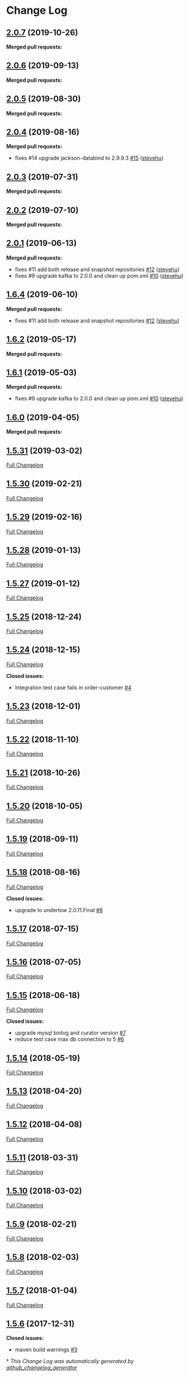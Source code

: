 # Change Log

## [2.0.7](https://github.com/networknt/light-saga-4j/tree/2.0.7) (2019-10-26)


**Merged pull requests:**


## [2.0.6](https://github.com/networknt/light-saga-4j/tree/2.0.6) (2019-09-13)


**Merged pull requests:**


## [2.0.5](https://github.com/networknt/light-saga-4j/tree/2.0.5) (2019-08-30)


**Merged pull requests:**




## [2.0.4](https://github.com/networknt/light-saga-4j/tree/2.0.4) (2019-08-16)


**Merged pull requests:**


- fixes \#14 upgrade jackson-databind to 2.9.9.3 [\#15](https://github.com/networknt/light-saga-4j/pull/15) ([stevehu](https://github.com/stevehu))
## [2.0.3](https://github.com/networknt/light-saga-4j/tree/2.0.3) (2019-07-31)


**Merged pull requests:**




## [2.0.2](https://github.com/networknt/light-saga-4j/tree/2.0.2) (2019-07-10)


**Merged pull requests:**


## [2.0.1](https://github.com/networknt/light-saga-4j/tree/2.0.1) (2019-06-13)


**Merged pull requests:**


- fixes \#11 add both release and snapshot repositories [\#12](https://github.com/networknt/light-saga-4j/pull/12) ([stevehu](https://github.com/stevehu))
- fixes \#9 upgrade kafka to 2.0.0 and clean up pom.xml [\#10](https://github.com/networknt/light-saga-4j/pull/10) ([stevehu](https://github.com/stevehu))
## [1.6.4](https://github.com/networknt/light-saga-4j/tree/1.6.4) (2019-06-10)


**Merged pull requests:**


- fixes \#11 add both release and snapshot repositories [\#12](https://github.com/networknt/light-saga-4j/pull/12) ([stevehu](https://github.com/stevehu))
## [1.6.2](https://github.com/networknt/light-saga-4j/tree/1.6.2) (2019-05-17)


**Merged pull requests:**


## [1.6.1](https://github.com/networknt/light-saga-4j/tree/1.6.1) (2019-05-03)


**Merged pull requests:**


- fixes \#9 upgrade kafka to 2.0.0 and clean up pom.xml [\#10](https://github.com/networknt/light-saga-4j/pull/10) ([stevehu](https://github.com/stevehu))
## [1.6.0](https://github.com/networknt/light-saga-4j/tree/1.6.0) (2019-04-05)


**Merged pull requests:**


## [1.5.31](https://github.com/networknt/light-saga-4j/tree/1.5.31) (2019-03-02)
[Full Changelog](https://github.com/networknt/light-saga-4j/compare/1.5.30...1.5.31)

## [1.5.30](https://github.com/networknt/light-saga-4j/tree/1.5.30) (2019-02-21)
[Full Changelog](https://github.com/networknt/light-saga-4j/compare/1.5.29...1.5.30)

## [1.5.29](https://github.com/networknt/light-saga-4j/tree/1.5.29) (2019-02-16)
[Full Changelog](https://github.com/networknt/light-saga-4j/compare/1.5.28...1.5.29)

## [1.5.28](https://github.com/networknt/light-saga-4j/tree/1.5.28) (2019-01-13)
[Full Changelog](https://github.com/networknt/light-saga-4j/compare/1.5.27...1.5.28)

## [1.5.27](https://github.com/networknt/light-saga-4j/tree/1.5.27) (2019-01-12)
[Full Changelog](https://github.com/networknt/light-saga-4j/compare/1.5.25...1.5.27)

## [1.5.25](https://github.com/networknt/light-saga-4j/tree/1.5.25) (2018-12-24)
[Full Changelog](https://github.com/networknt/light-saga-4j/compare/1.5.24...1.5.25)

## [1.5.24](https://github.com/networknt/light-saga-4j/tree/1.5.24) (2018-12-15)
[Full Changelog](https://github.com/networknt/light-saga-4j/compare/1.5.23...1.5.24)

**Closed issues:**

- Integration test case fails in order-customer [\#4](https://github.com/networknt/light-saga-4j/issues/4)

## [1.5.23](https://github.com/networknt/light-saga-4j/tree/1.5.23) (2018-12-01)
[Full Changelog](https://github.com/networknt/light-saga-4j/compare/1.5.22...1.5.23)

## [1.5.22](https://github.com/networknt/light-saga-4j/tree/1.5.22) (2018-11-10)
[Full Changelog](https://github.com/networknt/light-saga-4j/compare/1.5.21...1.5.22)

## [1.5.21](https://github.com/networknt/light-saga-4j/tree/1.5.21) (2018-10-26)
[Full Changelog](https://github.com/networknt/light-saga-4j/compare/1.5.20...1.5.21)

## [1.5.20](https://github.com/networknt/light-saga-4j/tree/1.5.20) (2018-10-05)
[Full Changelog](https://github.com/networknt/light-saga-4j/compare/1.5.19...1.5.20)

## [1.5.19](https://github.com/networknt/light-saga-4j/tree/1.5.19) (2018-09-11)
[Full Changelog](https://github.com/networknt/light-saga-4j/compare/1.5.18...1.5.19)

## [1.5.18](https://github.com/networknt/light-saga-4j/tree/1.5.18) (2018-08-16)
[Full Changelog](https://github.com/networknt/light-saga-4j/compare/1.5.17...1.5.18)

**Closed issues:**

- upgrade to undertow 2.0.11.Final [\#8](https://github.com/networknt/light-saga-4j/issues/8)

## [1.5.17](https://github.com/networknt/light-saga-4j/tree/1.5.17) (2018-07-15)
[Full Changelog](https://github.com/networknt/light-saga-4j/compare/1.5.16...1.5.17)

## [1.5.16](https://github.com/networknt/light-saga-4j/tree/1.5.16) (2018-07-05)
[Full Changelog](https://github.com/networknt/light-saga-4j/compare/1.5.15...1.5.16)

## [1.5.15](https://github.com/networknt/light-saga-4j/tree/1.5.15) (2018-06-18)
[Full Changelog](https://github.com/networknt/light-saga-4j/compare/1.5.14...1.5.15)

**Closed issues:**

- upgrade mysql binlog and curator version [\#7](https://github.com/networknt/light-saga-4j/issues/7)
- reduce test case max db connection to 5 [\#6](https://github.com/networknt/light-saga-4j/issues/6)

## [1.5.14](https://github.com/networknt/light-saga-4j/tree/1.5.14) (2018-05-19)
[Full Changelog](https://github.com/networknt/light-saga-4j/compare/1.5.13...1.5.14)

## [1.5.13](https://github.com/networknt/light-saga-4j/tree/1.5.13) (2018-04-20)
[Full Changelog](https://github.com/networknt/light-saga-4j/compare/1.5.12...1.5.13)

## [1.5.12](https://github.com/networknt/light-saga-4j/tree/1.5.12) (2018-04-08)
[Full Changelog](https://github.com/networknt/light-saga-4j/compare/1.5.11...1.5.12)

## [1.5.11](https://github.com/networknt/light-saga-4j/tree/1.5.11) (2018-03-31)
[Full Changelog](https://github.com/networknt/light-saga-4j/compare/1.5.10...1.5.11)

## [1.5.10](https://github.com/networknt/light-saga-4j/tree/1.5.10) (2018-03-02)
[Full Changelog](https://github.com/networknt/light-saga-4j/compare/1.5.9...1.5.10)

## [1.5.9](https://github.com/networknt/light-saga-4j/tree/1.5.9) (2018-02-21)
[Full Changelog](https://github.com/networknt/light-saga-4j/compare/1.5.8...1.5.9)

## [1.5.8](https://github.com/networknt/light-saga-4j/tree/1.5.8) (2018-02-03)
[Full Changelog](https://github.com/networknt/light-saga-4j/compare/1.5.7...1.5.8)

## [1.5.7](https://github.com/networknt/light-saga-4j/tree/1.5.7) (2018-01-04)
[Full Changelog](https://github.com/networknt/light-saga-4j/compare/1.5.6...1.5.7)

## [1.5.6](https://github.com/networknt/light-saga-4j/tree/1.5.6) (2017-12-31)
**Closed issues:**

- maven build warnings [\#3](https://github.com/networknt/light-saga-4j/issues/3)



\* *This Change Log was automatically generated by [github_changelog_generator](https://github.com/skywinder/Github-Changelog-Generator)*
